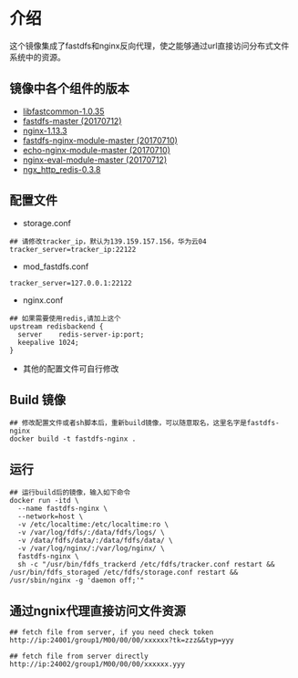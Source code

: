介绍
=============
这个镜像集成了fastdfs和nginx反向代理，使之能够通过url直接访问分布式文件系统中的资源。

镜像中各个组件的版本
-------------
* [libfastcommon-1.0.35](https://github.com/happyfish100/libfastcommon)
* [fastdfs-master (20170712)](https://github.com/happyfish100/fastdfs)
* [nginx-1.13.3](http://nginx.org/)
* [fastdfs-nginx-module-master (20170710)](https://github.com/happyfish100/fastdfs-nginx-module)
* [echo-nginx-module-master (20170710)](https://github.com/openresty/echo-nginx-module)
* [nginx-eval-module-master (20170712)](https://github.com/vkholodkov/nginx-eval-module)
* [ngx_http_redis-0.3.8](https://www.nginx.com/resources/wiki/modules/redis)

配置文件
-------------
* storage.conf
``````
## 请修改tracker_ip，默认为139.159.157.156，华为云04
tracker_server=tracker_ip:22122 
``````
* mod_fastdfs.conf
``````
tracker_server=127.0.0.1:22122
``````
* nginx.conf
``````
## 如果需要使用redis,请加上这个
upstream redisbackend {
  server    redis-server-ip:port;
  keepalive 1024;
}
``````
* 其他的配置文件可自行修改

Build 镜像
-------------
``````
## 修改配置文件或者sh脚本后，重新build镜像，可以随意取名，这里名字是fastdfs-nginx
docker build -t fastdfs-nginx .
``````

运行
-------------
``````
## 运行build后的镜像，输入如下命令
docker run -itd \
  --name fastdfs-nginx \
  --network=host \
  -v /etc/localtime:/etc/localtime:ro \
  -v /var/log/fdfs/:/data/fdfs/logs/ \
  -v /data/fdfs/data/:/data/fdfs/data/ \
  -v /var/log/nginx/:/var/log/nginx/ \
  fastdfs-nginx \
  sh -c "/usr/bin/fdfs_trackerd /etc/fdfs/tracker.conf restart && /usr/bin/fdfs_storaged /etc/fdfs/storage.conf restart && /usr/sbin/nginx -g 'daemon off;'"

``````

通过ngnix代理直接访问文件资源
-------------
``````
## fetch file from server, if you need check token
http://ip:24001/group1/M00/00/00/xxxxxx?tk=zzz&&typ=yyy

## fetch file from server directly
http://ip:24002/group1/M00/00/00/xxxxxx.yyy
``````
